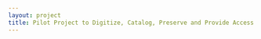 ```yaml
--- 
layout: project 
title: Pilot Project to Digitize, Catalog, Preserve and Provide Access to “Alaska Review” Collection Camera-Original Videos
---
```



